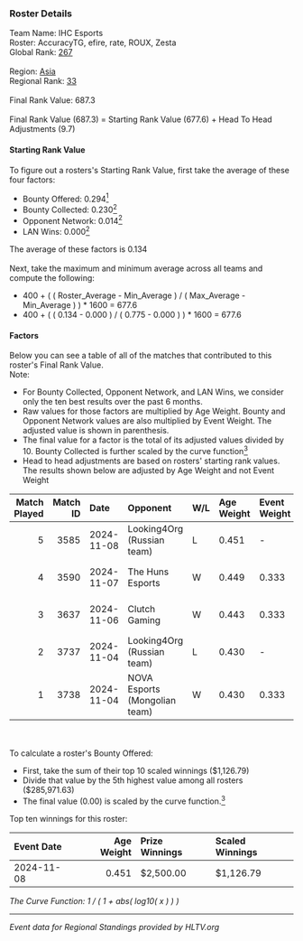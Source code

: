 ### Roster Details<br />
Team Name: IHC Esports<br />
Roster: AccuracyTG, efire, rate, ROUX, Zesta<br />
Global Rank: [267](../../standings_global_2025_02_28.md)<br />
<br />
Region: [Asia]( ../../standings_asia_2025_02_28.md)<br />
Regional Rank: [33]( ../../standings_asia_2025_02_28.md)<br />
<br />
Final Rank Value:  687.3<br />
<br />
Final Rank Value (687.3) = Starting Rank Value (677.6) + Head To Head Adjustments (9.7)<br />

#### Starting Rank Value<br />
To figure out a rosters's Starting Rank Value, first take the average of these four factors:<br />
- Bounty Offered: 0.294[<sup>1</sup>](#table2)
- Bounty Collected: 0.230[<sup>2</sup>](#table1)
- Opponent Network: 0.014[<sup>2</sup>](#table1)
- LAN Wins: 0.000[<sup>2</sup>](#table1)

The average of these factors is 0.134<br />
<br />
Next, take the maximum and minimum average across all teams and compute the following:<br />
- 400 + ( ( Roster_Average - Min_Average ) / ( Max_Average - Min_Average ) ) * 1600 = 677.6
- 400 + ( ( 0.134 - 0.000 ) / ( 0.775 - 0.000 ) ) * 1600 = 677.6


#### Factors<br />
Below you can see a table of all of the matches that contributed to this roster's Final Rank Value.<br />
Note:<br />

- For Bounty Collected, Opponent Network, and LAN Wins, we consider only the ten best results over the past 6 months.
- Raw values for those factors are multiplied by Age Weight. Bounty and Opponent Network values are also multiplied by Event Weight. The adjusted value is shown in parenthesis.
- The final value for a factor is the total of its adjusted values divided by 10. Bounty Collected is further scaled by the curve function[<sup>3</sup>](#curveFunction)
- Head to head adjustments are based on rosters' starting rank values. The results shown below are adjusted by Age Weight and not Event Weight
<span id="table1"></span><br />


| Match Played | Match ID | Date       | Opponent                      | W/L | Age Weight | Event Weight | Bounty Collected | Opponent Network | LAN Wins  | H2H Adj. | Roster                               |
| -: | -: | :- | :- | :- | :- | :- | :- | :- | :- | -: | :- |
|            5 |     3585 | 2024-11-08 | Looking4Org (Russian team)    | L   | 0.451      | -            | -                | -                | -         |    -5.39 | AccuracyTG, efire, rate, ROUX, Zesta |
|            4 |     3590 | 2024-11-07 | The Huns Esports              | W   | 0.449      | 0.333        | 0.029 (0.004)    | 0.854 (0.128)    | 0 (0.000) |    12.67 | AccuracyTG, efire, rate, ROUX, Zesta |
|            3 |     3637 | 2024-11-06 | Clutch Gaming                 | W   | 0.443      | 0.333        | 0.000 (0.000)    | 0.060 (0.009)    | 0 (0.000) |     5.13 | AccuracyTG, efire, rate, ROUX, Zesta |
|            2 |     3737 | 2024-11-04 | Looking4Org (Russian team)    | L   | 0.430      | -            | -                | -                | -         |    -5.20 | AccuracyTG, efire, rate, ROUX, Zesta |
|            1 |     3738 | 2024-11-04 | NOVA Esports (Mongolian team) | W   | 0.430      | 0.333        | 0.000 (0.000)    | 0.042 (0.006)    | 0 (0.000) |     2.50 | AccuracyTG, efire, rate, ROUX, Zesta |

<br />
<span id="table2"></span><br />
To calculate a roster's Bounty Offered:<br />

- First, take the sum of their top 10 scaled winnings ($1,126.79)
- Divide that value by the 5th highest value among all rosters ($285,971.63)
- The final value (0.00) is scaled by the curve function.[<sup>3</sup>](#curveFunction)

Top ten winnings for this roster:<br />

| Event Date | Age Weight | Prize Winnings | Scaled Winnings |
| :- | -: | :- | :- |
| 2024-11-08 |      0.451 | $2,500.00      | $1,126.79       |


<span id="curveFunction"></span>_The Curve Function: 1 / ( 1 + abs( log10( x ) ) )_<br />

---
_Event data for Regional Standings provided by HLTV.org_<br />
